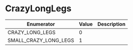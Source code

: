 # CrazyLongLegs

| Enumerator               | Value | Description |
| ------------------------ | ----- | ----------- |
| CRAZY\_LONG\_LEGS        | 0     |             |
| SMALL\_CRAZY\_LONG\_LEGS | 1     |             |
